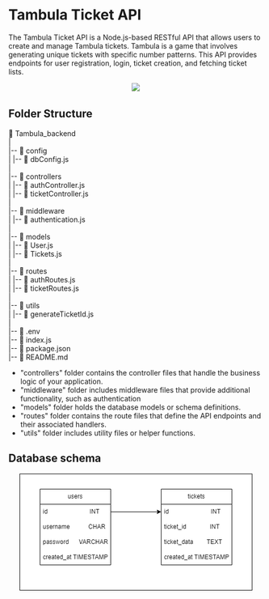 # Tambula Ticket API
The Tambula Ticket API is a Node.js-based RESTful API that allows users to create and manage Tambula tickets. Tambula is a game that involves generating unique tickets with specific number patterns. This API provides endpoints for user registration, login, ticket creation, and fetching ticket lists.
<p align="center"><img src="https://img.freepik.com/free-photo/close-up-bingo-game-elements_23-2149181871.jpg?w=1060&t=st=1686083936~exp=1686084536~hmac=7cefbf462e4d79c3553b713a48895b5a523c0db107c21efcd11ec1ac67143ae8" height="400px"/> </p>
 
## Folder Structure
📁 Tambula_backend <br>
  |<br>
  |-- 📁 config<br>
  |     |-- 📄 dbConfig.js<br>
  |<br>
  |-- 📁 controllers<br>
  |     |-- 📄 authController.js<br>
  |     |-- 📄 ticketController.js<br>
  |<br>
  |-- 📁 middleware<br>
  |     |-- 📄 authentication.js<br>
  |<br>
  |-- 📁 models<br>
  |     |-- 📄 User.js<br>
  |     |-- 📄 Tickets.js<br>
  |<br>
  |-- 📁 routes<br>
  |     |-- 📄 authRoutes.js<br>
  |     |-- 📄 ticketRoutes.js<br>
  |<br>
  |-- 📁 utils<br>
  |     |-- 📄 generateTicketId.js<br>
  |<br>
  |-- 📄 .env<br>
  |-- 📄 index.js<br>
  |-- 📄 package.json<br>
  |-- 📄 README.md<br>


- "controllers" folder contains the controller files that handle the business logic of your application.
- "middleware" folder includes middleware files that provide additional functionality, such as authentication
- "models" folder holds the database models or schema definitions.
- "routes" folder contains the route files that define the API endpoints and their associated handlers.
- "utils" folder includes utility files or helper functions.

## Database schema
<p align="center"> <img src="img\Untitled Diagram.drawio.png"/></p>

